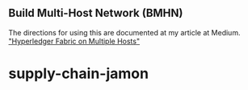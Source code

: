 ## Build Multi-Host Network (BMHN)

The directions for using this are documented at my article at Medium.
["Hyperledger Fabric on Multiple Hosts"](https://medium.com/@wahabjawed/hyperledger-fabric-on-multiple-hosts-a33b08ef24f)
# supply-chain-jamon
